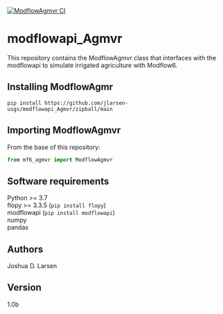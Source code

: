 [![ModflowAgmvr CI](https://github.com/jlarsen-usgs/modflow6api_agMVR/actions/workflows/ci.yml/badge.svg)](https://github.com/jlarsen-usgs/modflow6api_agMVR/actions/workflows/ci.yml)

# modflowapi_Agmvr
This repository contains the ModflowAgmvr class that interfaces with the modflowapi to simulate
irrigated agriculture with Modflow6. 

## Installing ModflowAgmr
```
pip install https://github.com/jlarsen-usgs/modflowapi_Agmvr/zipball/main
```

## Importing ModflowAgmvr
From the base of this repository: 

```python
from mf6_agmvr import ModflowAgmvr

```

## Software requirements
Python >= 3.7  
flopy >= 3.3.5 (`pip install flopy`)  
modflowapi (`pip install modflowapi`)  
numpy  
pandas  

## Authors
Joshua D. Larsen

## Version
1.0b
